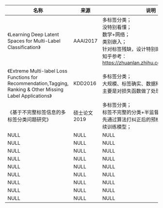 |名称  |  来源   | 说明  |状态   | 备注  |
|  ----  | ----  |----  | ----  |----  |
| 《Learning Deep Latent Spaces for Multi-Label Classification》  | AAAI2017 |多标签分类；<br/>没特别看懂；<br/>数学+网络；<br/>类别嵌入；<br>针对标签残缺，设计特别的损失函数；<br/>知乎参考：https://zhuanlan.zhihu.com/p/107962319 |done |NULL |
| 《Extreme Multi-label Loss Functions for Recommendation,Tagging, Ranking & Other Missing Label Applications》  | KDD2016 |多标签分类；<br/>大规模、标签确实、数据稀疏；<br/>主要是对损失函数做了处理； |done |NULL |
| 《基于不完整标签信息的多标签分类问题研究》  | 硕士论文2019 |多标签分类；<br/>标签不完整的分类+半监督分类；<br/>先通过算法打纠正后的预标签，然后，再继续训练模型； |done |NULL |
| NULL  | NULL |NULL |NULL |NULL |
| NULL  | NULL |NULL |NULL |NULL |
| NULL  | NULL |NULL |NULL |NULL |
| NULL  | NULL |NULL |NULL |NULL |
| NULL  | NULL |NULL |NULL |NULL |
| NULL  | NULL |NULL |NULL |NULL |
| NULL  | NULL |NULL |NULL |NULL |
| NULL  | NULL |NULL |NULL |NULL |
| NULL  | NULL |NULL |NULL |NULL |
